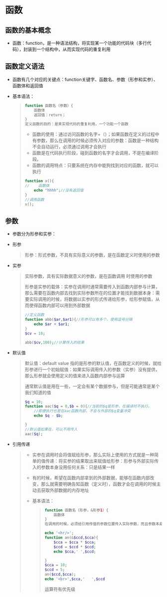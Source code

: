 # 函数

## 函数的基本概念

* 函数：function，是一种语法结构，将实现某一个功能的代码块（多行代码），封装到一个结构中，从而实现代码的重复利用

## 函数定义语法

* 函数有几个对应的关键点：function关键字、函数名、参数（形参和实参）、函数体和返回值

* 基本语法：

  > ```php
  > function 函数名（参数）{
  >     函数体
  >     返回值：return；
  > }
  > 定义函数的目的：是来实现代码的重复利用，一个功能一个函数
  > ```
  >
  > * 函数的使用：通过访问函数的名字+（）；如果函数在定义的过程中有参数，那么在调用的时候必须传入对应的参数：函数是一种结构不会自动运行，必须通过调用才会执行
  > * 函数是在代码执行阶段，碰到函数的名字才会调用，不是在编译阶段。
  > * 函数的调用特点：只要系统在内存中能狗找到对应的函数，就可以执行
  >
  > ```php
  > function x(){
  > //    函数体
  >     echo "hhhh";//没有返回值
  > }
  > //调用函数
  > x();
  > ```

## 参数

* 参数分为形参和实参：

* 形参

  > 形参：形式参数，不具有实际意义的参数，是在函数定义时使用的参数

* 实参

  > 实际参数，具有实际数据意义的参数，是在函数调用 时使用的参数
  >
  > 形参是实参的载体：实参在调用时通常需要传入到函数内部参与计算，那么需要在函数内部去找到实际参数所在的位置才能找到数据本身：需要实际调用的时候，将数据以实参的形式传递给形参，给形参赋值，从而使得函数内部可以用到外部数据
  >
  > ```php
  > //定义函数
  > function abb($ar,$ar1){//形参可以有多个，使用逗号分隔
  >     echo $ar + $ar1;
  > }
  > $cv = 10;
  > 
  > abb($cv,100);//计算传入的结果
  > ```

* 默认值

  > 默认值：default value 指的是形参的默认值，在函数定义的时候，就给形参进行一个初始赋值：如果实际调用传入的参数（实参）没有提供，那么形参就会使用定义的值来进入函数内部参与运算
  >
  > 通常默认值是用在一些，一定会有某个数据参与，但是可能通常是某个我们知道的值
  >
  > ```php
  > $q = 10;
  > function aac($q = 0,$b = 0){//当前的$q是形参，在编译时不执行，
  >     //即便执行也是在aac函数内部，不会与外部的$q变量冲突
  >     echo $q - $b;
  > 
  > }
  > //默认值如果在，可以不用传入
  > aac($q);
  > ```

* 引用传递

  > * 实参在调用时会将值赋给形参，那么实际上使用的方式就是一种简单的值传递：将实参的结果取出来赋值给形参：形参与外部实际传入的参数本身没用任何关系：只是结果一样
  >
  > * 有的时候，希望在函数内部拿到的外部数据，能够在函数内部改变，那么就需要明确告知函数（定义时），函数才会在调用的时候主动去获取外部数据的内存地址
  >
  > * 基本语法：
  >
  >   > ```php
  >   > function 函数名（形参，&形参1）{
  >   >     函数体
  >   > }
  >   > 在调用的时候，必须给引用传值的参数位置传入实际参数，而且参数本身必须是变量
  >   > ```
  >   >
  >   > ```php
  >   > echo '<hr/>';
  >   > function an(&$ccd,$cca){
  >   >     $cca = $cca * $cca;
  >   >     $ccd = $ccd * $ccd;
  >   >     echo $cca,' ',$ccd;
  >   > 
  >   > }
  >   > $cca = 10;
  >   > $ccd = 5;
  >   > an($ccd,$cca);
  >   > echo '<br>',$cca,'   ',$ccd
  >   > ```
  >   >
  >   > 运算符有优先级